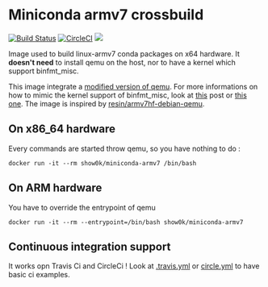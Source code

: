 # Miniconda armv7 crossbuild
[![Build Status](https://travis-ci.com/show0k/docker-miniconda-armv7.svg?token=q6kB4mpCcVGt4S3NTy9e&branch=master)](https://travis-ci.com/show0k/docker-miniconda-armv7)
[![CircleCI](https://circleci.com/gh/show0k/docker-miniconda-armv7.svg?style=svg)](https://circleci.com/gh/show0k/docker-miniconda-armv7)
[![](https://images.microbadger.com/badges/image/show0k/miniconda-armv7.svg)](http://microbadger.com/images/show0k/miniconda-armv7 "Get your own image badge on microbadger.com")

Image used to build linux-armv7 conda packages on x64 hardware. 
It **doesn't need** to install qemu on the host, nor to have a kernel which support binfmt_misc.

This image integrate a [modified version of qemu](https://github.com/resin-io/qemu). For more informations on how to mimic the kernel support of binfmt_misc, look at [this](https://resin.io/blog/building-arm-containers-on-any-x86-machine-even-dockerhub/) post or [this one](https://github.com/dockerparis/trusted-cross-build). The image is inspired by [resin/armv7hf-debian-qemu](https://github.com/resin-io-projects/armv7hf-debian-qemu).

## On x86_64 hardware
Every commands are started throw qemu, so you have nothing to do :

`docker run -it --rm show0k/miniconda-armv7 /bin/bash`

## On ARM hardware
You have to override the entrypoint of qemu

`docker run -it --rm --entrypoint=/bin/bash show0k/miniconda-armv7`

## Continuous integration support
It works opn Travis Ci and CircleCi ! Look at [.travis.yml](.travis.yml) or [circle.yml](circle.yml) to have basic ci examples.

